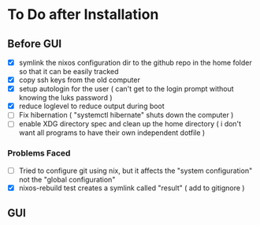 # To Do after Installation

## Before GUI
- [x] symlink the nixos configuration dir to the github repo in the home folder so that it can be easily tracked
- [x] copy ssh keys from the old computer
- [x] setup autologin for the user ( can't get to the login prompt without knowing the luks password )
- [x] reduce loglevel to reduce output during boot
- [ ] Fix hibernation ( "systemctl hibernate" shuts down the computer )
- [ ] enable XDG directory spec and clean up the home directory ( i don't want all programs to have their own independent dotfile )

### Problems Faced
- [ ] Tried to configure git using nix, but it affects the "system configuration" not the "global configuration"
- [x] nixos-rebuild test creates a symlink called "result" ( add to gitignore )

## GUI
